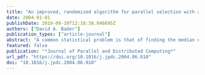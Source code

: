```yaml
---
title: "An improved, randomized algorithm for parallel selection with an experimental study"
date: 2004-01-01
publishDate: 2019-09-10T12:18:38.046695Z
authors: ["David A. Bader"]
publication_types: ["article-journal"]
abstract: "A common statistical problem is that of finding the median element in a set of data. This paper presents an efficient randomized high-level parallel algorithm for finding the median given a set of elements distributed across a parallel machine. In fact, our algorithm solves the general selection problem that requires the determination of the element of rank k, for an arbitrarily given integer k. Our general framework is an SPMD distributed-memory programming model that is enhanced by a set of communication primitives. We use efficient techniques for distributing and coalescing data as well as efficient combinations of task and data parallelism. The algorithms have been coded in the message-passing standard MPI, and our experimental results from the IBM SP-2 illustrate the scalability and efficiency of our algorithm and improve upon all the related experimental results known to the author. The main contributions of this paper are:  (1) New techniques for speeding the performance of certain randomized algorithms, such as selection, which are efficient with likely probability. (2) A new, practical randomized selection algorithm (UltraFast) with significantly improved convergence."
featured: false
publication: "*Journal of Parallel and Distributed Computing*"
url_pdf: "https://doi.org/10.1016/j.jpdc.2004.06.010"
doi: "10.1016/j.jpdc.2004.06.010"
---
```


